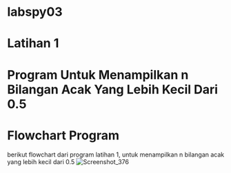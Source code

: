 # labspy03

# Latihan 1
# Program Untuk Menampilkan n Bilangan Acak Yang Lebih Kecil Dari 0.5
# Flowchart Program

berikut flowchart dari program latihan 1, untuk menampilkan n bilangan acak yang lebih kecil dari 0.5
![Screenshot_376](https://user-images.githubusercontent.com/81457697/141036782-8d1a6df3-a900-47c0-912f-8707fe2df670.png)
